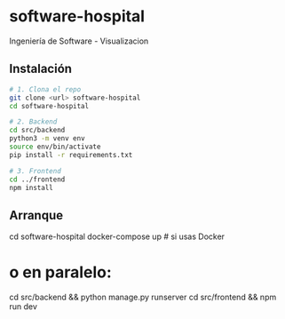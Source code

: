 # software-hospital
Ingeniería de Software - Visualizacion

## Instalación

```bash
# 1. Clona el repo
git clone <url> software-hospital
cd software-hospital

# 2. Backend
cd src/backend
python3 -m venv env
source env/bin/activate
pip install -r requirements.txt

# 3. Frontend
cd ../frontend
npm install
```
## Arranque 
cd software-hospital
docker-compose up    # si usas Docker

# o en paralelo:
cd src/backend && python manage.py runserver
cd src/frontend && npm run dev
